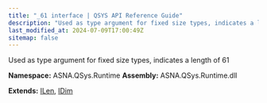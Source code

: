 ```yaml
---
title: "_61 interface | QSYS API Reference Guide"
description: "Used as type argument for fixed size types, indicates a length of 61  "
last_modified_at: 2024-07-09T17:00:49Z
sitemap: false
---
```


Used as type argument for fixed size types, indicates a length of 61 

**Namespace:** ASNA.QSys.Runtime
**Assembly:** ASNA.QSys.Runtime.dll

**Extends:** [ILen](/reference/runtime/qsys-runtime/i-len.html), [IDim](/reference/runtime/qsys-runtime/i-dim.html)
<br>
<br>
